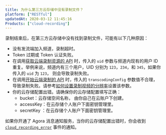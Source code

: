 ```yaml
---
title: 为什么第三方云存储中没有录制文件？
platform: ["RESTful"]
updatedAt: 2020-03-12 11:45:16
Products: ["cloud-recording"]
---
```


录制结束后，在第三方云存储中没有找到录制文件，可能有以下几种原因：

- 没有发流端加入频道，录制超时。
- Token 过期或 Token 认证失败。
- 在调用[获取云端录制资源的 API](https://docs.agora.io/cn/cloud-recording/cloud_recording_api_rest?platform=All%20Platforms#a-nameacquirea%E8%8E%B7%E5%8F%96%E4%BA%91%E7%AB%AF%E5%BD%95%E5%88%B6%E8%B5%84%E6%BA%90%E7%9A%84-api) 时，传入的 `uid` 参数与频道内现有的用户 ID 重复。举例来说，频道内有三个用户，UID 分别为 `123`，`234`，和 `345`，如果你传入的 `uid` 为 `123`， 则会导致录制失败。
- 在调用[开始云端录制的 API](https://docs.agora.io/cn/cloud-recording/cloud_recording_api_rest?platform=All%20Platforms#a-namestarta开始云端录制的-api) 时，传入的 `transcodingConfig` 参数值不合理，导致录制失败。请参考[如何设置录制视频的分辨率](https://docs.agora.io/cn/faq/recording_video_profile)设置该参数。
- 你的云存储配置出错。请确保你的云存储配置填写正确：
  - bucket：云存储空间名称， 由你自己在云账户下创建。
  - accessKey：在云存储个人账户下面密钥管理里。
  - secretKey ：在云存储个人账户下面密钥管理里。

如果你开通了 Agora 消息通知服务，当你的云存储配置出错时，你会收到 [`cloud_recording_error`](https://docs.agora.io/cn/cloud-recording/cloud_recording_callback_rest?platform=All%20Platforms#a-name1a1-cloud_recording_error) 事件的通知。
